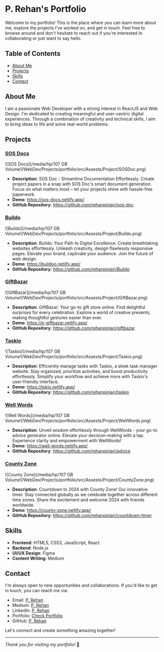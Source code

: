 # P. Rehan's Portfolio

Welcome to my portfolio! This is the place where you can learn more about me, explore the projects I've worked on, and get in touch. Feel free to browse around and don't hesitate to reach out if you're interested in collaborating or just want to say hello.

## Table of Contents

- [About Me](#about-me)
- [Projects](#projects)
- [Skills](#skills)
- [Contact](#contact)

## About Me

I am a passionate Web Developer with a strong interest in ReactJS and Web Design. I'm dedicated to creating meaningful and user-centric digital experiences. Through a combination of creativity and technical skills, I aim to bring ideas to life and solve real-world problems.

## Projects

### [SOS Docs](#)

![SOS Docs](/media/hp/107 GB Volume1/WebDev/Projects/portfolio/src/Assests/Project/SOSDoc.png)

- **Description**: SOS Doc - Streamline Documentation Effortlessly. Create project papers in a snap with SOS Doc's smart document generation. Focus on what matters most – let your projects shine with hassle-free paperwork.
- **Demo**: https://sos-docs.netlify.app/
- **GitHub Repository**: https://github.com/rehanpinjari/sos-doc

### [Buildo](#)

![Buildo](/media/hp/107 GB Volume1/WebDev/Projects/portfolio/src/Assests/Project/Buildo.png)

- **Description**: Buildo: Your Path to Digital Excellence. Create breathtaking websites effortlessly. Unleash creativity, design flawlessly responsive pages. Elevate your brand, captivate your audience. Join the future of web design.
- **Demo**: https://buildoo.netlify.app/
- **GitHub Repository**: https://github.com/rehanpinjari/Buildo

### [GiftBazar](#)

![GiftBazar](/media/hp/107 GB Volume1/WebDev/Projects/portfolio/src/Assests/Project/GiftBazar.png)

- **Description**: GiftBazar: Your go-to gift store online. Find delightful surprises for every celebration. Explore a world of creative presents, making thoughtful gestures easier than ever.
- **Demo**: https://e-giftbazar.netlify.app/
- **GitHub Repository**: https://github.com/rehanpinjari/giftbazar

### [Taskio](#)

![Taskio](/media/hp/107 GB Volume1/WebDev/Projects/portfolio/src/Assests/Project/Taskio.png)

- **Description**: Efficiently manage tasks with Taskio, a sleek task manager website. Stay organized, prioritize activities, and boost productivity effortlessly. Simplify your workflow and achieve more with Taskio's user-friendly interface.
- **Demo**: https://tskio.netlify.app/
- **GitHub Repository**: https://github.com/rehanpinjari/taskio

### [Well Words](#)

![Well Words](/media/hp/107 GB Volume1/WebDev/Projects/portfolio/src/Assests/Project/WellWords.png)

- **Description**: Unveil wisdom effortlessly through WellWords - your go-to advice generator online. Elevate your decision-making with a tap. Experience clarity and empowerment with WellWords!
- **Demo**: https://well-words.netlify.app/
- **GitHub Repository**: https://github.com/rehanpinjari/advice

### [County Zone](#)

![County Zone](/media/hp/107 GB Volume1/WebDev/Projects/portfolio/src/Assests/Project/CountyZone.png)

- **Description**: Countdown to 2024 with County Zone! Our innovative timer. Stay connected globally as we celebrate together across different time zones. Share the excitement and welcome 2024 with friends worldwide.
- **Demo**: https://county-zone.netlify.app/
- **GitHub Repository**: https://github.com/rehanpinjari/countdown-timer

## Skills

- **Frontend**: HTML5, CSS3, JavaScript, React
- **Backend**: Node.js
- **UI/UX Design**: Figma
- **Content Writing**: Medium

## Contact

I'm always open to new opportunities and collaborations. If you'd like to get in touch, you can reach me via:

- Email: [P. Rehan](mailto:prehandev@gmail.com)
- Medium: [P. Rehan](https://medium.com/@pinjarirehan)
- LinkedIn: [P. Rehan](https://www.linkedin.com/in/pinjari-rehan-a6aba1234/)
- Portfolio: [Check Portfolio](https://prehan.netlify.app/)
- GitHub: [P. Rehan](https://github.com/rehanpinjari)

Let's connect and create something amazing together!

---

_Thank you for visiting my portfolio!_ 👋
